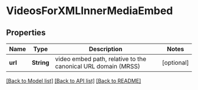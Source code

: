 # VideosForXMLInnerMediaEmbed

## Properties
Name | Type | Description | Notes
------------ | ------------- | ------------- | -------------
**url** | **String** | video embed path, relative to the canonical URL domain (MRSS) | [optional] 

[[Back to Model list]](../README.md#documentation-for-models) [[Back to API list]](../README.md#documentation-for-api-endpoints) [[Back to README]](../README.md)



